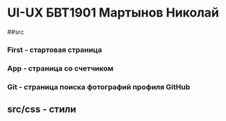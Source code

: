 # UI-UX БВТ1901 Мартынов Николай
##src
### First - стартовая страница
### App - страница со счетчиком
### Git - страница поиска фотографий профиля GitHub
## src/css - стили
